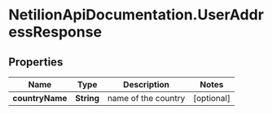 # NetilionApiDocumentation.UserAddressResponse

## Properties
Name | Type | Description | Notes
------------ | ------------- | ------------- | -------------
**countryName** | **String** | name of the country | [optional] 
